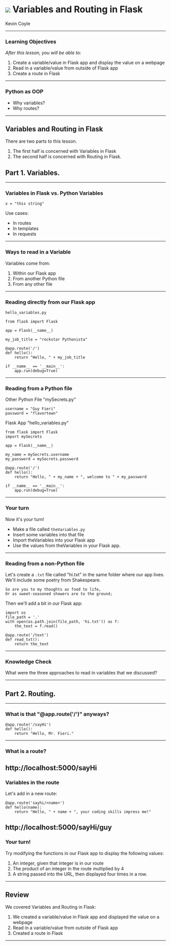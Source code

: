 
# ![](https://ga-dash.s3.amazonaws.com/production/assets/logo-9f88ae6c9c3871690e33280fcf557f33.png) Variables and Routing in Flask
Kevin Coyle

-----

### Learning Objectives
*After this lesson, you will be able to:*
1. Create a variable/value in Flask app and display the value on a webpage
2. Read in a variable/value from outside of Flask app
3. Create a route in Flask

-----

### Python as OOP
<!-- 
	- One of the things that makes python so fantastic is that it is object oriented. 
	- Assigning variables turns them into a type of object
	- with the object, we can do some awesome things
	- We're going to look at variables in our flask app. Creating variables allows us to return values of those variables, as well as providing us with all the methods and attributes in that type of object.
	- Routes allow us to extend this a step further - we can take variables and put them into our URL, which we can then use to render some data on the page.
-->
- Why variables?
- Why routes?

------

## Variables and Routing in Flask

There are two parts to this lesson. 
1. The first half is concerned with Variables in Flask
2. The second half is concerned with Routing in Flask. 

## Part 1. Variables.
---

### Variables in Flask vs. Python Variables
 <!-- 
 	- When we are talking about variables here, we are talking about the same thing as variables in base Python
 	- You assign a variable to a value and that value gets stored in memory.
 	- We'll go over some common use cases for including variables in your flask app 
 	- Note though that using variables in templates and requests will be covered in a later lesson. -->

`x = "this string"`

Use cases:
- In routes 
- In templates
- In requests

---

### Ways to read in a Variable

<!-- 
	- There are several ways to obtain the value for a variable. 
	- Depending on that value and what it represents, there are different ways of going about entering that into our flask app
	- The first is to have the variable assignment take place right in our flask app. 
	- Another is to read it from a Python script, like you would for any other library
	- Yet another is to read it in from a file, unlike you would import any library. 
	-->

Variables come from:
1. Within our Flask app
2. From another Python file
3. From any other file

---

### Reading directly from our Flask app
<!--
- The easiest way to obtain a value from a variable in flask is to assign it directly in your flask app.
- This makes sense if we are only trying output a very very small amount of information. 
- Consider the following modification on our hello world app
-->

`hello_variables.py`

```
from flask import Flask

app = Flask(__name__)

my_job_title = "rockstar Pythonista"

@app.route('/')
def hello():
	return "Hello, " + my_job_title

if __name__ == '__main__':
	app.run(debug=True)
```
---

### Reading from a Python file

<!-- 
	- The next way to read in a variable is to assign it in a Python file, then import that file 
	- This is considered the most "pythonic" way to read variables into other Python files. 
	- A great use case for this is when you'd like to have your secret info (tokens, passwords, etc.) in a file that isn't your Flask app
	- When you push your code to GitHub, you can then have your flask app out for the world to see, and your passwords safely in a file on your local drive
	- Another use case is file management. Pretend you have a lot of variables which may not make it into every file, but you want a "master file" to read all these variables from. 
	- In order to use this approach, you need another file that ends in ".py" 
	- You then read this file into your flask app with an "import <myFile>"
-->

Other Python File "mySecrets.py"

```
username = "Guy Fieri"
password = "flavortown"
```

Flask App "hello_variables.py"

```
from flask import Flask
import mySecrets

app = Flask(__name__)

my_name = mySecrets.username
my_password = mySecrets.password

@app.route('/')
def hello():
	return "Hello, " + my_name + ", welcome to " + my_password

if __name__ == '__main__':
	app.run(debug=True)
```

--- 

### Your turn

Now it's your turn! 

- Make a file called `theVariables.py`
- Insert some variables into that file
- Import theVariables into your Flask app
- Use the values from theVariables in your Flask app.

---
### Reading from a non-Python file 

<!-- 
	- Yet another way to read variables in is in non-python files. 
	- Not all data/info you'll need will be in a static python file
	- This approach is a combo of one of the earlier two approaches
	- Pretend say you have another file that's a .txt file 
	- We can do two things:
	 - read that txt file in directly in our flask app and set that to a variable (like approach 1)
	 or
	 - read that txt in with another file and save that to a variable which your Flask app reads (like approach 2)
	 - here, we take approach #1. first though we create a txt file
	 - then we open it with os and file open
	 - then we set that txt to a variable and print that variable in our route function
-->

Let's create a `.txt` file called "hi.txt" in the same folder where our app lives. We'll include some poetry from Shakespeare.
```
So are you to my thoughts as food to life,
Or as sweet-seasoned showers are to the ground;
```

Then we'll add a bit in our Flask app:
```
import os
file_path = '.'
with open(os.path.join(file_path, 'hi.txt')) as f:
    the_text = f.read()

@app.route('/text')
def read_txt():
	return the_text

```

---

### Knowledge Check

What were the three approaches to read in variables that we discussed?

<!-- reading directly in our flask app, reading from a python file and importing, and reading from a non-python file -->

----

## Part 2. Routing.

---

### What is that "@app.route('/')" anyways?
<!-- 
	- By now, you may be wondering about that `@app` that we keep putting on the line before our function
	- @ is a way to use a "decorator"
	- a decorator is a way to put a python function into another python function.
	- More formally, this process is called "Wrapping a function" inside of another function
	- You can check out more on decorators later, but for now, knowing that our @app.route(endpoint) is a way that we pass an argument - the endpoint- into a routing function
	- IOW: we tell our Flask app to listen to a particular endpoint and then we have a function that happens if that endpoint gets hit
	-->

```
@app.route('/sayHi')
def hello():
	return "Hello, Mr. Fieri."
```
 
---

### What is a route?


<!-- 
	- A route in our context here consists of our localhost:5000, as well as the rest of our URL.
	- We pass the rest our our endpoint into our app.route function as an argument
	- This means everything inside of the parentehese and inside of quotes become our URL
-->

http://localhost:5000/sayHi
---
### Variables in the route

<!--
	- Okay so I said these are two separate concepts, but that's only halfway true.
	- We can actually assign values in the URL to into variables in our Flask app
	- Why would we do this? Because we can change the URL to reflect what sort of data we wish to see
	- In the code snippet you see here: we are assigning the name variable to a value, which we insert into our function and then return to the user, in the middle of a sentence
-->

Let's add in a new route:
```
@app.route('sayhi/<name>')
def hello(name):
	return "Hello, " + name + ", your coding skills impress me!"

```
http://localhost:5000/sayHi/guy
---

### Your turn!

Try modifying the functions in our Flask app to display the following values:
1. An integer, given that integer is in our route
2. The product of an integer in the route multiplied by 4
3. A string passed into the URL, then displayed four times in a row. 

---


## Review
We covered Variables and Routing in Flask:
1. We created a variable/value in Flask app and displayed the value on a webpage
2. Read in a variable/value from outside of Flask app
3. Created a route in Flask

---

